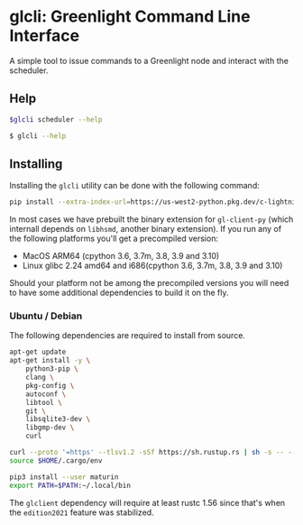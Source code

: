 # glcli: Greenlight Command Line Interface

A simple tool to issue commands to a Greenlight node and interact with
the scheduler.

## Help

```bash
$glcli scheduler --help
```


```bash
$ glcli --help
```

## Installing

Installing the `glcli` utility can be done with the following command:

```bash
pip install --extra-index-url=https://us-west2-python.pkg.dev/c-lightning/greenlight-pypi/simple/ .
```

In most cases we have prebuilt the binary extension for `gl-client-py`
(which internall depends on `libhsmd`, another binary extension). If
you run any of the following platforms you'll get a precompiled
version:

 - MacOS ARM64 (cpython 3.6, 3.7m, 3.8, 3.9 and 3.10)
 - Linux glibc 2.24 amd64 and i686(cpython 3.6, 3.7m, 3.8, 3.9 and 3.10)

Should your platform not be among the precompiled versions you will
need to have some additional dependencies to build it on the fly.

### Ubuntu / Debian

The following dependencies are required to install from source.

```bash
apt-get update
apt-get install -y \
	python3-pip \
	clang \
	pkg-config \
	autoconf \
	libtool \
	git \
	libsqlite3-dev \
	libgmp-dev \
	curl

curl --proto '=https' --tlsv1.2 -sSf https://sh.rustup.rs | sh -s -- --default-toolchain nightly -y
source $HOME/.cargo/env

pip3 install --user maturin
export PATH=$PATH:~/.local/bin
```

The `glclient` dependency will require at least rustc 1.56 since
that's when the `edition2021` feature was stabilized.
